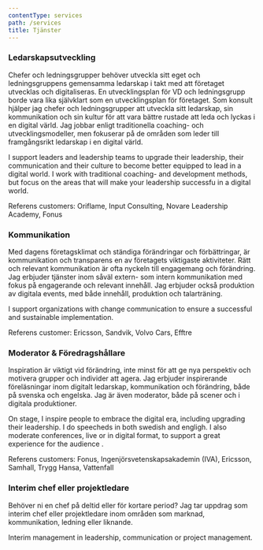 ```yaml
---
contentType: services
path: /services
title: Tjänster
---
```

### Ledarskapsutveckling

Chefer och ledningsgrupper behöver utveckla sitt eget och ledningsgruppens gemensamma ledarskap i takt med att företaget utvecklas och digitaliseras. En utvecklingsplan för VD och ledningsgrupp borde vara lika självklart som en utvecklingsplan för företaget. Som konsult hjälper jag chefer och ledningsgrupper att utveckla sitt ledarskap, sin kommunikation och sin kultur för att vara bättre rustade att leda och lyckas i en digital värld. Jag jobbar enligt traditionella coaching- och utvecklingsmodeller, men fokuserar på de områden som leder till framgångsrikt ledarskap i en digital värld.  

I support leaders and leadership teams to upgrade their leadership, their communication and their culture to become better equipped to lead in a digital world. I work with traditional coaching- and development methods, but focus on the areas that will make your leadership successfu in a digital world. 

Referens customers: Oriflame, Input Consulting, Novare Leadership Academy, Fonus

### Kommunikation

Med dagens företagsklimat och ständiga förändringar och förbättringar, är kommunikation och transparens en av företagets viktigaste aktiviteter. Rätt och relevant kommunikation är ofta nyckeln till engagemang och förändring.  Jag erbjuder tjänster inom såväl extern- som intern kommunikation med fokus på engagerande och relevant innehåll.  Jag erbjuder också produktion av digitala events, med både innehåll, produktion och talarträning. 

I support organizations with change communication to ensure a successful and sustainable implementation.   

Referens customer: Ericsson, Sandvik, Volvo Cars, Efftre

### Moderator & Föredragshållare

Inspiration är viktigt vid förändring, inte minst för att ge nya perspektiv och motivera grupper och individer att agera. Jag erbjuder inspirerande föreläsningar inom digitalt ledarskap, kommunikation och förändring, både på svenska och engelska. Jag är även moderator, både på scener och i digitala produktioner. 

On stage, I inspire people to embrace the digital era, including upgrading their leadership. I do speecheds in both swedish and engligh. I also moderate conferences, live or in digital format, to support a great experience for the audience .

Referens customers: Fonus, Ingenjörsvetenskapsakademin (IVA), Ericsson, Samhall, Trygg Hansa, Vattenfall

### 

### Interim chef eller projektledare

Behöver ni en chef på deltid eller för kortare period? Jag tar uppdrag som interim chef eller projektledare inom områden som marknad, kommunikation, ledning eller liknande.

Interim management in leadership, communication or project management.
